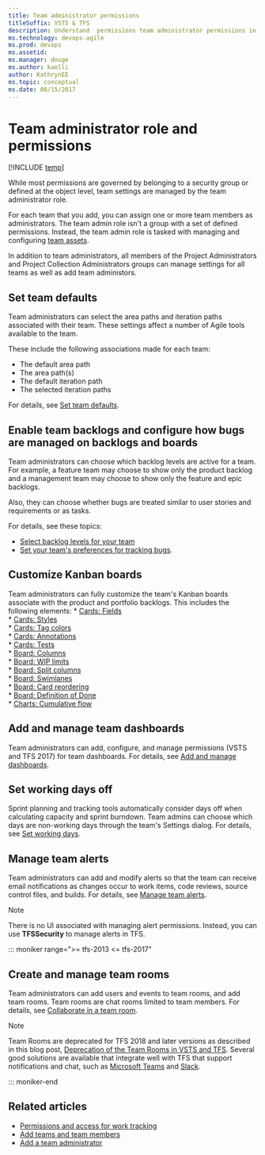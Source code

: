 ```yaml
---
title: Team administrator permissions
titleSuffix: VSTS & TFS
description: Understand  permissions team administrator permissions in Visual Studio Team Services & Team Foundation Server  
ms.technology: devops-agile
ms.prod: devops
ms.assetid:  
ms.manager: douge
ms.author: kaelliauthor: KathrynEE
ms.topic: conceptual
ms.date: 08/15/2017
---
```


# Team administrator role and permissions

[!INCLUDE [temp](../_shared/version-vsts-tfs-all-versions.md)]

While most permissions are governed by belonging to a security group or defined at the object level, team settings are managed by the team administrator role.

For each team that you add, you can assign one or more team members as administrators. The team admin role isn't a group with a set of defined permissions. Instead, the team admin role is tasked with managing and configuring [team assets](../../organizations/settings/about-teams-and-settings.md).  

In addition to team administrators, all members of the Project Administrators and Project Collection Administrators groups can manage settings for all teams as well as add team administors. 

## Set team defaults 

Team administrators can select the area paths and iteration paths associated with their team. These settings affect a number of Agile tools available to the team. 

These include the following associations made for each team:  

- The default area path 
- The area path(s) 	
- The default iteration path 
- The selected iteration paths 

For details, see [Set team defaults](set-team-defaults.md). 

## Enable team backlogs and configure how bugs are managed on backlogs and boards    

Team administrators can choose which backlog levels are active for a team. For example, a feature team may choose to show only the product backlog and a management team may choose to show only the feature and epic backlogs. 

Also, they can choose whether bugs are treated similar to user stories and requirements or as tasks. 

For details, see these topics: 
- [Select backlog levels for your team](../customize/select-backlog-navigation-levels.md)
- [Set your team's preferences for tracking bugs](../customize/show-bugs-on-backlog.md).

## Customize  Kanban boards 
	
Team administrators can fully customize the team's Kanban boards associate with the product and portfolio backlogs. This includes the following elements:
	* [Cards: Fields](../customize/customize-cards.md#kanban-board)  
	* [Cards: Styles](../customize/customize-cards.md#style-rule)  
	* [Cards: Tag colors](../customize/customize-cards.md#color-tags)  
	* [Cards: Annotations](../customize/customize-cards.md#annotations)  
	* [Cards: Tests](../customize/customize-cards.md#tests)  
	* [Board: Columns](..//kanban/add-columns.md)  
	* [Board: WIP limits](../kanban/wip-limits.md)    
	* [Board: Split columns](../kanban/split-columns.md)   
	* [Board: Swimlanes](../kanban/expedite-work.md)  
	* [Board: Card reordering](../customize/reorder-cards.md)  
	* [Board: Definition of Done](../kanban/definition-of-done.md)  
	* [Charts: Cumulative flow](../../report/dashboards/cumulative-flow.md#configure) 

## Add and manage team dashboards   

Team administrators can add, configure, and manage permissions (VSTS and TFS 2017) for team dashboards. For details, see [Add and manage dashboards](../../report/dashboards/dashboard-permissions.md#set-permissions). 

 
## Set working days off    	
	
Sprint planning and tracking tools automatically consider days off when calculating capacity and sprint burndown. Team admins can choose which days are non-working days through the team's Settings dialog. For details, see [Set working days](../customize/set-working-days.md).


## Manage team alerts 

Team administrators can add and modify alerts so that the team can receive email notifications as changes occur to work items, code reviews, source control files, and builds. For details, see [Manage team alerts](../../notifications/manage-team-notifications.md).

> [!NOTE]  
> There is no UI associated with managing alert permissions. Instead, you can use **TFSSecurity** to manage alerts in TFS. 


<a id="team-rooms" />

::: moniker range=">= tfs-2013 <= tfs-2017"
## Create and manage team rooms 

Team administrators can add users and events to team rooms, and add team rooms. Team rooms are chat rooms limited to team members. For details, see [Collaborate in a team room](../../notifications/collaborate-in-a-team-room.md).  

> [!NOTE]  
> Team Rooms are deprecated for TFS 2018 and later versions as described in this blog post, [Deprecation of the Team Rooms in VSTS and TFS](https://blogs.msdn.microsoft.com/devops/2017/01/04/deprecation-of-the-team-rooms-in-team-services-and-tfs/). Several good solutions are available that integrate well with TFS that support notifications and chat, such as [Microsoft Teams](../../service-hooks/services/teams.md) and [Slack](../../service-hooks/services/slack.md).   

::: moniker-end

## Related articles

- [Permissions and access for work tracking](../../organizations/security/permissions-access-work-tracking.md) 
- [Add teams and team members](multiple-teams.md) 
- [Add a team administrator](add-team-administrator.md) 